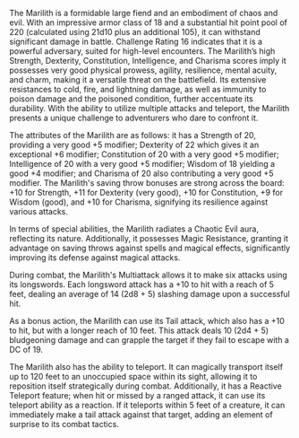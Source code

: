 The Marilith is a formidable large fiend and an embodiment of chaos and evil. With an impressive armor class of 18 and a substantial hit point pool of 220 (calculated using 21d10 plus an additional 105), it can withstand significant damage in battle. Challenge Rating 16 indicates that it is a powerful adversary, suited for high-level encounters. The Marilith’s high Strength, Dexterity, Constitution, Intelligence, and Charisma scores imply it possesses very good physical prowess, agility, resilience, mental acuity, and charm, making it a versatile threat on the battlefield. Its extensive resistances to cold, fire, and lightning damage, as well as immunity to poison damage and the poisoned condition, further accentuate its durability. With the ability to utilize multiple attacks and teleport, the Marilith presents a unique challenge to adventurers who dare to confront it.

The attributes of the Marilith are as follows: it has a Strength of 20, providing a very good +5 modifier; Dexterity of 22 which gives it an exceptional +6 modifier; Constitution of 20 with a very good +5 modifier; Intelligence of 20 with a very good +5 modifier; Wisdom of 18 yielding a good +4 modifier; and Charisma of 20 also contributing a very good +5 modifier. The Marilith's saving throw bonuses are strong across the board: +10 for Strength, +11 for Dexterity (very good), +10 for Constitution, +9 for Wisdom (good), and +10 for Charisma, signifying its resilience against various attacks. 

In terms of special abilities, the Marilith radiates a Chaotic Evil aura, reflecting its nature. Additionally, it possesses Magic Resistance, granting it advantage on saving throws against spells and magical effects, significantly improving its defense against magical attacks.

During combat, the Marilith's Multiattack allows it to make six attacks using its longswords. Each longsword attack has a +10 to hit with a reach of 5 feet, dealing an average of 14 (2d8 + 5) slashing damage upon a successful hit. 

As a bonus action, the Marilith can use its Tail attack, which also has a +10 to hit, but with a longer reach of 10 feet. This attack deals 10 (2d4 + 5) bludgeoning damage and can grapple the target if they fail to escape with a DC of 19.

The Marilith also has the ability to teleport. It can magically transport itself up to 120 feet to an unoccupied space within its sight, allowing it to reposition itself strategically during combat. Additionally, it has a Reactive Teleport feature; when hit or missed by a ranged attack, it can use its teleport ability as a reaction. If it teleports within 5 feet of a creature, it can immediately make a tail attack against that target, adding an element of surprise to its combat tactics.